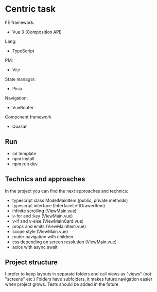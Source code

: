 # Centric task

FE framework:
- Vue 3 (Composition API)

Lang:
- TypeScript

PM:
- Vite

State manager:
- Pinia

Navigation:
- VueRouter

Component framework
- Quasar

## Run

- cd template
- npm install
- npm run dev

## Technics and approaches
In the project you can find the next approaches and technics:
- typescript class ModelMainItem (public, private methods)
- typescript interface (InterfaceLeftDrawerItem)
- infinite scrolling (ViewMain.vue)
- v-for and :key (ViewMain.vue)
- v-if and v-else (ViewMainCard.vue)
- props and emits (ViewMainItem.vue)
- scope style (ViewMain.vue)
- router navigation with children
- css depending on screen resolution (ViewMain.vue)
- axios with async await

## Project structure
I prefer to keep layouts in separate folders and call views as "views" (not "screens" etc.)
Folders have subfolders, it makes future navigation easier when project grows. 
Tests should be added in the future
